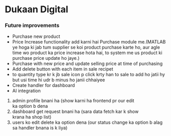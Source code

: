# Dukaan Digital

### Future improvements

*  Purchase new product 
*  Price Increase functionality add karni hai Purchase module me.(MATLAB ye hoga ki jab tum supplier se koi product purchase karte ho, aur agle time wo product ka price increase hota hai, to system me us product ki purchase price update ho jaye.)
* Purchase with new price and update selling price at time of purchasing
* Add delete button with each item in sale recipet
* to quantity type kr k jb sale icon p click krty han to sale to add ho jatii hy but usi time hi udr b minus ho janii chhaiyee
* Create handler for dashboard
* AI integration




1. admin profile bnani ha (show karni ha frontend pr our edit ka option b dena
2. dashboard get request bnani ha (sara data fetch kar k show krana ha shop list)
3. users ko edit delete ka option dena (our status change ka option b alag sa handler bnana is k liya)